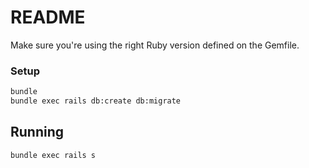 # README

Make sure you're using the right Ruby version defined on the Gemfile.

### Setup
```bash
bundle
bundle exec rails db:create db:migrate
```

## Running
```bash
bundle exec rails s
```
